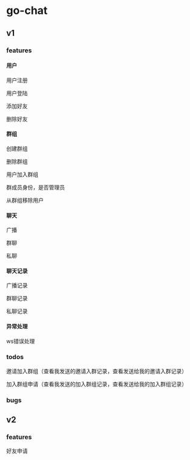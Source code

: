 # go-chat



## v1

### features

#### 用户

用户注册

用户登陆

添加好友

删除好友

#### 群组

创建群组

删除群组

用户加入群组

群成员身份，是否管理员

从群组移除用户

#### 聊天

广播

群聊

私聊

#### 聊天记录

广播记录

群聊记录

私聊记录

#### 异常处理

ws错误处理

### todos

邀请加入群组（查看我发送的邀请入群记录，查看发送给我的邀请入群记录）

加入群组申请（查看我发送的加入群组记录，查看发送给我的加入群组记录）

### bugs



## v2

### features

好友申请

